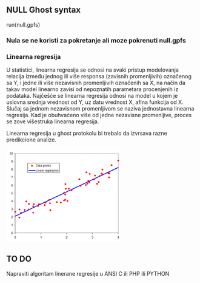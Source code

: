 ## NULL Ghost syntax
run(null.gpfs)

### Nula se ne koristi za pokretanje ali moze pokrenuti null.gpfs

### Linearna regresija
U statistici, linearna regresija se odnosi na svaki pristup modelovanja relacija između jednog ili više responsa (zavisnih promenljivih) označenog sa Y, i jedne ili više nezavisnih promenljivih označenih sa X, na način da takav model linearno zavisi od nepoznatih parametara  procenjenih iz podataka. Najčešće se linearna regresija odnosi na model u kojem je uslovna srednja vrednost od Y, uz datu vrednost X, afina funkcija od X. Slučaj sa jednom nezavisnom promenljivom se naziva jednostavna linearna regresija. Kad je obuhvaćeno više od jedne nezavisne promenljive, proces se zove višestruka linearna regresija.

Linearna regresija u ghost protokolu bi trebalo da izvrsava razne predikcione analize.

<img src="https://github.com/antistereotip/ghost/blob/main/0/300px-Normdist_regression.png" width="300" alt="regresija">

## TO DO
Napraviti algoritam linerane regresije u ANSI C ili PHP ili PYTHON
